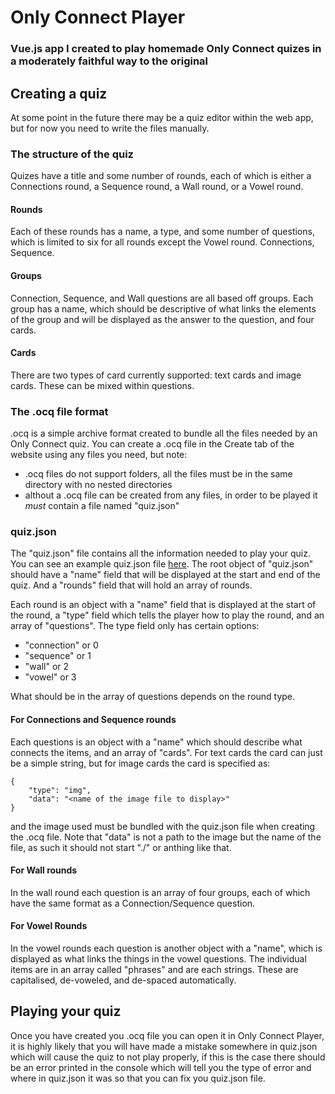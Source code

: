 # Only Connect Player
###  Vue.js app I created to play homemade Only Connect quizes in a moderately faithful way to the original

## Creating a quiz
At some point in the future there may be a quiz editor within the web app, but for now you need to write the files manually.
### The structure of the quiz
Quizes have a title and some number of rounds, each of which is either a Connections round, a Sequence round, a Wall round, or a Vowel round. 
#### Rounds
Each of these rounds has a name, a type, and some number of questions, which is limited to six for all rounds except the Vowel round. Connections, Sequence.
#### Groups
Connection, Sequence, and Wall questions are all based off groups. Each group has a name, which should be descriptive of what links the elements of the group and will be displayed as the answer to the question, and four cards.
#### Cards
There are two types of card currently supported: text cards and image cards. These can be mixed within questions.
### The .ocq file format
.ocq is a simple archive format created to bundle all the files needed by an Only Connect quiz. You can create a .ocq file in the Create tab of the website using any files you need, but note:

 - .ocq files do not support folders, all the files must be in the same directory with no nested directories
 - althout a .ocq file can be created from any files, in order to be played it _must_ contain a file named "quiz.json"

### quiz.json
The "quiz.json" file contains all the information needed to play your quiz. You can see an example quiz.json file [here](quiz.json).
The root object of "quiz.json" should have a "name" field that will be displayed at the start and end of the quiz. And a "rounds" field that will hold an array of rounds.

Each round is an object with a "name" field that is displayed at the start of the round, a "type" field which tells the player how to play the round, and an array of "questions". The type field only has certain options:

 - "connection" or 0
 - "sequence" or 1
 - "wall" or 2
 - "vowel" or 3

What should be in the array of questions depends on the round type.
#### For Connections and Sequence rounds
Each questions is an object with a "name" which should describe what connects the items, and an array of "cards". For text cards the card can just be a simple string, but for image cards the card is specified as:
```
{
    "type": "img",
    "data": "<name of the image file to display>"
}
```
and the image used must be bundled with the quiz.json file when creating the .ocq file. Note that "data" is not a path to the image but the name of the file, as such it should not start "./" or anthing like that.
#### For Wall rounds
In the wall round each question is an array of four groups, each of which have the same format as a Connection/Sequence question.
#### For Vowel Rounds
In the vowel rounds each question is another object with a "name", which is displayed as what links the things in the vowel questions. The individual items are in an array called "phrases" and are each strings. These are capitalised, de-voweled, and de-spaced automatically.
## Playing your quiz
Once you have created you .ocq file you can open it in Only Connect Player, it is highly likely that you will have made a mistake somewhere in quiz.json which will cause the quiz to not play properly, if this is the case there should be an error printed in the console which will tell you the type of error and where in quiz.json it was so that you can fix you quiz.json file.